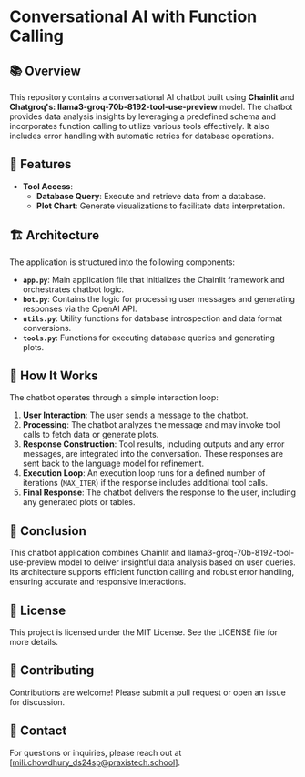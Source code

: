 # Conversational AI with Function Calling

## 📚 Overview

This repository contains a conversational AI chatbot built using **Chainlit** and **Chatgroq's: llama3-groq-70b-8192-tool-use-preview** model. The chatbot provides data analysis insights by leveraging a predefined schema and incorporates function calling to utilize various tools effectively. It also includes error handling with automatic retries for database operations.

## 🔧 Features

- **Tool Access**:
  - **Database Query**: Execute and retrieve data from a database.
  - **Plot Chart**: Generate visualizations to facilitate data interpretation.

## 🏗️ Architecture

The application is structured into the following components:

- **`app.py`**: Main application file that initializes the Chainlit framework and orchestrates chatbot logic.
- **`bot.py`**: Contains the logic for processing user messages and generating responses via the OpenAI API.
- **`utils.py`**: Utility functions for database introspection and data format conversions.
- **`tools.py`**: Functions for executing database queries and generating plots.

## 🚀 How It Works

The chatbot operates through a simple interaction loop:

1. **User Interaction**: The user sends a message to the chatbot.
2. **Processing**: The chatbot analyzes the message and may invoke tool calls to fetch data or generate plots.
3. **Response Construction**: Tool results, including outputs and any error messages, are integrated into the conversation. These responses are sent back to the language model for refinement.
4. **Execution Loop**: An execution loop runs for a defined number of iterations (`MAX_ITER`) if the response includes additional tool calls.
5. **Final Response**: The chatbot delivers the response to the user, including any generated plots or tables.

## 📝 Conclusion

This chatbot application combines Chainlit and llama3-groq-70b-8192-tool-use-preview model to deliver insightful data analysis based on user queries. Its architecture supports efficient function calling and robust error handling, ensuring accurate and responsive interactions.

## 📄 License

This project is licensed under the MIT License. See the LICENSE file for more details.

## 🤝 Contributing

Contributions are welcome! Please submit a pull request or open an issue for discussion.

## 📧 Contact

For questions or inquiries, please reach out at [mili.chowdhury_ds24sp@praxistech.school].
